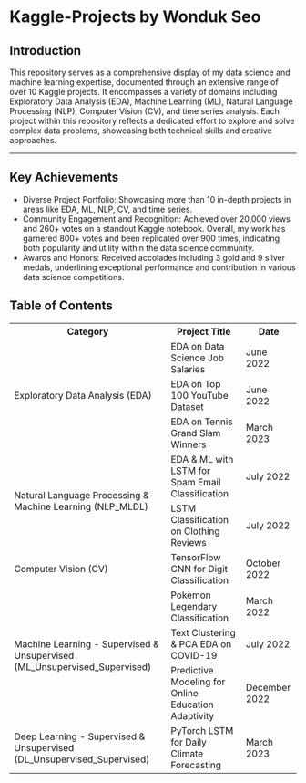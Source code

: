 # Kaggle-Projects by Wonduk Seo

## Introduction

This repository serves as a comprehensive display of my data science and machine learning expertise, documented through an extensive range of over 10 Kaggle projects. It encompasses a variety of domains including Exploratory Data Analysis (EDA), Machine Learning (ML), Natural Language Processing (NLP), Computer Vision (CV), and time series analysis. Each project within this repository reflects a dedicated effort to explore and solve complex data problems, showcasing both technical skills and creative approaches.

---

## Key Achievements

* Diverse Project Portfolio: Showcasing more than 10 in-depth projects in areas like EDA, ML, NLP, CV, and time series.
* Community Engagement and Recognition: Achieved over 20,000 views and 260+ votes on a standout Kaggle notebook. Overall, my work has garnered 800+ votes and been replicated over 900 times, indicating both popularity and utility within the data science community.
* Awards and Honors: Received accolades including 3 gold and 9 silver medals, underlining exceptional performance and contribution in various data science competitions.

## Table of Contents

<table>
    <tr>
        <th>Category</th>
        <th>Project Title</th>
        <th>Date</th>
    </tr>
    <tr>
        <td rowspan="3">Exploratory Data Analysis (EDA)</td>
        <td>EDA on Data Science Job Salaries</td>
        <td>June 2022</td>
    </tr>
    <tr>
        <td>EDA on Top 100 YouTube Dataset</td>
        <td>June 2022</td>
    </tr>
    <tr>
        <td>EDA on Tennis Grand Slam Winners</td>
        <td>March 2023</td>
    </tr>
    <tr>
        <td rowspan="2">Natural Language Processing & Machine Learning (NLP_MLDL)</td>
        <td>EDA & ML with LSTM for Spam Email Classification</td>
        <td>July 2022</td>
    </tr>
    <tr>
        <td>LSTM Classification on Clothing Reviews</td>
        <td>July 2022</td>
    </tr>
    <tr>
        <td>Computer Vision (CV)</td>
        <td>TensorFlow CNN for Digit Classification</td>
        <td>October 2022</td>
    </tr>
    <tr>
        <td rowspan="3">Machine Learning - Supervised & Unsupervised (ML_Unsupervised_Supervised)</td>
        <td>Pokemon Legendary Classification</td>
        <td>March 2022</td>
    </tr>
    <tr>
        <td>Text Clustering & PCA EDA on COVID-19</td>
        <td>July 2022</td>
    </tr>
    <tr>
        <td>Predictive Modeling for Online Education Adaptivity</td>
        <td>December 2022</td>
    </tr>
    <tr>
        <td>Deep Learning - Supervised & Unsupervised (DL_Unsupervised_Supervised)</td>
        <td>PyTorch LSTM for Daily Climate Forecasting</td>
        <td>March 2023</td>
    </tr>
</table>

